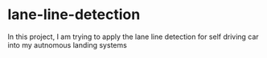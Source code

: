 # lane-line-detection

In this project, I am trying to apply the lane line detection for self driving car into my autnomous landing systems
